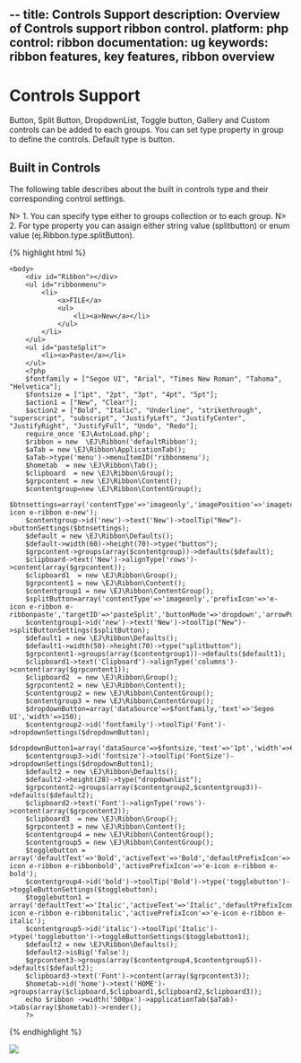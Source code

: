 --
title: Controls Support
description: Overview of Controls support ribbon control.
platform: php
control: ribbon
documentation: ug
keywords: ribbon features, key features, ribbon overview 
---

# Controls Support

Button, Split Button, DropdownList, Toggle button, Gallery and Custom controls can be added to each groups. You can set type property in group to define the controls. Default type is button.

## Built in Controls

The following table describes about the built in controls type and their corresponding control settings.


N> 1. You can specify type either to groups collection or to each group.
N> 2. For type property you can assign either string value (splitbutton) or enum value (ej.Ribbon.type.splitButton).

{% highlight html %}

    <body>
        <div id="Ribbon"></div>
        <ul id="ribbonmenu">
            <li>
                <a>FILE</a>
                <ul>
                    <li><a>New</a></li>
                </ul>
            </li>
        </ul>
        <ul id="pasteSplit">
            <li><a>Paste</a></li>
        </ul>
        <?php
        $fontfamily = ["Segoe UI", "Arial", "Times New Roman", "Tahoma", "Helvetica"];
        $fontsize = ["1pt", "2pt", "3pt", "4pt", "5pt"];
        $action1 = ["New", "Clear"];
        $action2 = ["Bold", "Italic", "Underline", "strikethrough", "superscript", "subscript", "JustifyLeft", "JustifyCenter", "JustifyRight", "JustifyFull", "Undo", "Redo"];
        require_once 'EJ\AutoLoad.php';
        $ribbon = new  \EJ\Ribbon('defaultRibbon');
        $aTab = new \EJ\Ribbon\ApplicationTab();
        $aTab->type('menu')->menuItemID('ribbonmenu');
        $hometab  = new \EJ\Ribbon\Tab();
        $clipboard  = new \EJ\Ribbon\Group();
        $grpcontent = new \EJ\Ribbon\Content();
        $contentgroup=new \EJ\Ribbon\ContentGroup();
        $btnsettings=array('contentType'=>'imageonly','imagePosition'=>'imagetop','prefixIcon'=>'e-icon e-ribbon e-new');
        $contentgroup->id('new')->text('New')->toolTip("New")->buttonSettings($btnsettings);
        $default = new \EJ\Ribbon\Defaults();
        $default->width(60)->height(70)->type("button");
        $grpcontent->groups(array($contentgroup))->defaults($default);
        $clipboard->text('New')->alignType('rows')->content(array($grpcontent));
        $clipboard1  = new \EJ\Ribbon\Group();
        $grpcontent1 = new \EJ\Ribbon\Content();
        $contentgroup1 = new \EJ\Ribbon\ContentGroup();
        $splitButton=array('contentType'=>'imageonly','prefixIcon'=>'e-icon e-ribbon e-ribbonpaste','targetID'=>'pasteSplit','buttonMode'=>'dropdown','arrowPosition'=>'bottom');
        $contentgroup1->id('new')->text('New')->toolTip("New")->splitButtonSettings($splitButton);
        $default1 = new \EJ\Ribbon\Defaults();
        $default1->width(50)->height(70)->type("splitbutton");
        $grpcontent1->groups(array($contentgroup1))->defaults($default1);
        $clipboard1->text('Clipboard')->alignType('columns')->content(array($grpcontent1));
        $clipboard2  = new \EJ\Ribbon\Group();
        $grpcontent2 = new \EJ\Ribbon\Content();
        $contentgroup2 = new \EJ\Ribbon\ContentGroup();
        $contentgroup3 = new \EJ\Ribbon\ContentGroup();
        $dropdownButton=array('dataSource'=>$fontfamily,'text'=>'Segeo UI','width'=>150);
        $contentgroup2->id('fontfamily')->toolTip('Font')->dropdownSettings($dropdownButton);
        $dropdownButton1=array('dataSource'=>$fontsize,'text'=>'1pt','width'=>65);
        $contentgroup3->id('fontsize')->toolTip('FontSize')->dropdownSettings($dropdownButton1);
        $default2 = new \EJ\Ribbon\Defaults();
        $default2->height(28)->type("dropdownlist");
        $grpcontent2->groups(array($contentgroup2,$contentgroup3))->defaults($default2);
        $clipboard2->text('Font')->alignType('rows')->content(array($grpcontent2));
        $clipboard3  = new \EJ\Ribbon\Group();
        $grpcontent3 = new \EJ\Ribbon\Content();
        $contentgroup4 = new \EJ\Ribbon\ContentGroup();
        $contentgroup5 = new \EJ\Ribbon\ContentGroup();
        $togglebutton =  array('defaultText'=>'Bold','activeText'=>'Bold','defaultPrefixIcon'=>'e-icon e-ribbon e-ribbonbold','activePrefixIcon'=>'e-icon e-ribbon e-bold');
        $contentgroup4->id('bold')->toolTip('Bold')->type('togglebutton')->toggleButtonSettings($togglebutton);
        $togglebutton1 =  array('defaultText'=>'Italic','activeText'=>'Italic','defaultPrefixIcon'=>'e-icon e-ribbon e-ribbonitalic','activePrefixIcon'=>'e-icon e-ribbon e-italic');
        $contentgroup5->id('italic')->toolTip('Italic')->type('togglebutton')->toggleButtonSettings($togglebutton1);
        $default2 = new \EJ\Ribbon\Defaults();
        $default2->isBig('false');
        $grpcontent3->groups(array($contentgroup4,$contentgroup5))->defaults($default2);
        $clipboard3->text('Font')->content(array($grpcontent3));
        $hometab->id('home')->text('HOME')->groups(array($clipboard,$clipboard1,$clipboard2,$clipboard3));
        echo $ribbon ->width('500px')->applicationTab($aTab)->tabs(array($hometab))->render();
        ?>
  </body>

{% endhighlight %}

![](controls-support_img1.png)